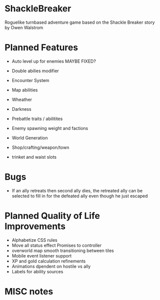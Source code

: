 # ShackleBreaker
Roguelike turnbased adventure game based on the Shackle Breaker story by Owen Walstrom

# Planned Features

* Auto level up for enemies MAYBE FIXED?
* Double abilies modifier

* Encounter System
* Map abilities
* Wheather
* Darkness
* Prebattle traits / abilitites
* Enemy spawning weight and factions
* World Generation
* Shop/crafting/weapon/town
* trinket and waist slots


# Bugs
* If an ally retreats then second ally dies, the retreated ally can be selected to fill in for the defeated ally even though he just escaped


# Planned Quality of Life Improvements
* Alphabetize CSS rules
* Move all status effect Promises to controller
* overworld map smooth transitioning between tiles
* Mobile event listener support
* XP and gold calculation refinements
* Animations dpendent on hostile vs ally
* Labels for ability sources

# MISC notes
